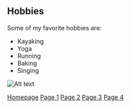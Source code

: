 ## Hobbies 

Some of my favorite hobbies are:

* Kayaking
* Yoga
* Running
* Baking
* Singing

![Alt text](https://user-images.githubusercontent.com/89413296/138397826-3b7893b9-8b4d-449c-b85b-d8ede59afc1e.png) 

[Homepage](README.md) [Page 1](page1.md) [Page 2](page2.md) [Page 3](page3.md) [Page 4](page4.md)
